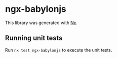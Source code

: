 # ngx-babylonjs

This library was generated with [Nx](https://nx.dev).

## Running unit tests

Run `nx test ngx-babylonjs` to execute the unit tests.
